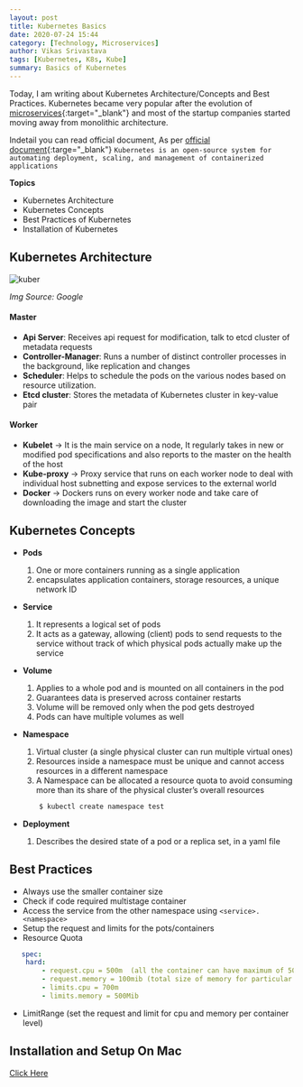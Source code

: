 ```yaml
---
layout: post
title: Kubernetes Basics
date: 2020-07-24 15:44
category: [Technology, Microservices]
author: Vikas Srivastava
tags: [Kubernetes, K8s, Kube]
summary: Basics of Kubernetes 
---
```


Today, I am writing about Kubernetes Architecture/Concepts and Best Practices. Kubernetes became very popular after the evolution of [microservices](https://microservices.io/){:target="_blank"} and most of the startup companies started moving away from monolithic architecture. 

Indetail you can read official document, As per [official document](https://kubernetes.io/docs/concepts/overview/what-is-kubernetes/){:targe="_blank"} ``` Kubernetes is an open-source system for automating deployment, scaling, and management of containerized applications ```

**Topics** 
* Kubernetes Architecture
* Kubernetes Concepts
* Best Practices of Kubernetes
* Installation of Kubernetes


## **Kubernetes Architecture** #

![kuber](../../resource/k8s/kube_arch.jpg)

*Img Source: Google* 

#### **Master**
  - **Api Server**: Receives api request for modification, talk to etcd cluster of metadata requests
  - **Controller-Manager**: Runs a number of distinct controller processes in the background, like replication and changes 
  - **Scheduler**: Helps to schedule the pods on the various nodes based on resource utilization.
  - **Etcd cluster**: Stores the metadata of Kubernetes cluster in key-value pair

#### **Worker**
   - **Kubelet** -> It is the main service on a node, It regularly takes in new or modified pod specifications and also reports to the master on the health of the host
   - **Kube-proxy** -> Proxy service that runs on each worker node to deal with individual host subnetting and expose services to the external world
   - **Docker** -> Dockers runs on every worker node and take care of downloading the image and start the cluster

## **Kubernetes Concepts** ##

- **Pods**
    1. One or more containers running as a single application
    2. encapsulates application containers, storage resources, a unique network ID

- **Service**
    1. It represents a logical set of pods
    2. It acts as a gateway, allowing (client) pods to send requests to the service without track of which physical pods actually make up the service

- **Volume**
    1. Applies to a whole pod and is mounted on all containers in the pod
    2. Guarantees data is preserved across container restarts
    3. Volume will be removed only when the pod gets destroyed
    4. Pods can have multiple volumes as well

- **Namespace**  
    1. Virtual cluster (a single physical cluster can run multiple virtual ones) 
    2. Resources inside a namespace must be unique and cannot access resources in a different namespace
    3. A Namespace can be allocated a resource quota to avoid consuming more than its share of the physical cluster’s overall resources
    ```sh 
        $ kubectl create namespace test
    ``` 

- **Deployment**
    1. Describes the desired state of a pod or a replica set, in a yaml file


## **Best Practices** ##

* Always use the smaller container size
* Check if code required multistage container
* Access the service from the other namespace using `<service>.<namespace>`
* Setup the request and limits for the pots/containers
* Resource Quota
```yaml
   spec:
    hard:
        - request.cpu = 500m  (all the container can have maximum of 500m in total cpu for particular Namespace)
        - request.memory = 100mib (total size of memory for particular namespace)
        - limits.cpu = 700m
        - limits.memory = 500Mib
```
* LimitRange (set the request and limit for cpu and memory per container level)


## Installation and Setup On Mac ##
  [Click Here](https://rominirani.com/tutorial-getting-started-with-kubernetes-with-docker-on-mac-7f58467203fd)

